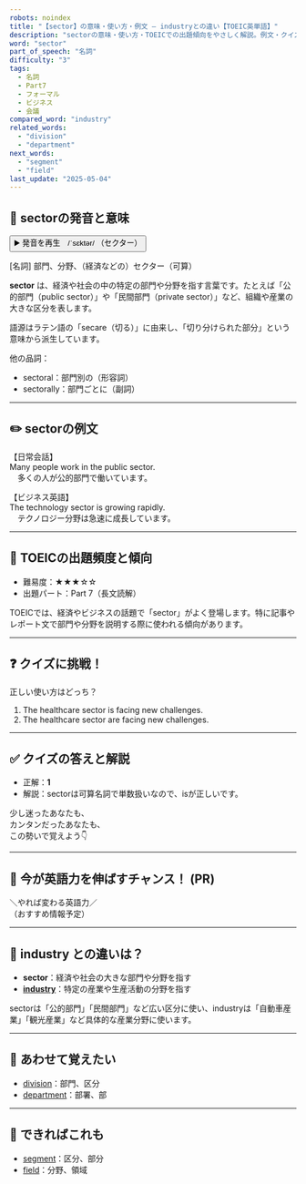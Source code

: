 ```yaml
---
robots: noindex
title: "【sector】の意味・使い方・例文 ― industryとの違い【TOEIC英単語】"
description: "sectorの意味・使い方・TOEICでの出題傾向をやさしく解説。例文・クイズ付きでindustryとの違いもわかりやすく学べます。"
word: "sector"
part_of_speech: "名詞"
difficulty: "3"
tags:
  - 名詞
  - Part7
  - フォーマル
  - ビジネス
  - 会議
compared_word: "industry"
related_words:
  - "division"
  - "department"
next_words:
  - "segment"
  - "field"
last_update: "2025-05-04"
---
```


## 🔰 sectorの発音と意味

<button class="play-audio" onclick="playTTS('sector')">
  <span class="play-audio-main">
    ▶️ 発音を再生　/ˈsɛktər/
  </span>
  <span class="play-audio-sub">
    （セクター）
  </span>
</button>

[名詞] 部門、分野、（経済などの）セクター（可算）

**sector** は、経済や社会の中の特定の部門や分野を指す言葉です。たとえば「公的部門（public sector）」や「民間部門（private sector）」など、組織や産業の大きな区分を表します。

語源はラテン語の「secare（切る）」に由来し、「切り分けられた部分」という意味から派生しています。

他の品詞：  
- sectoral：部門別の（形容詞）
- sectorally：部門ごとに（副詞）

---

## ✏️ sectorの例文

【日常会話】  
Many people work in the public sector.  
　多くの人が公的部門で働いています。

【ビジネス英語】  
The technology sector is growing rapidly.  
　テクノロジー分野は急速に成長しています。

---

## 🎯 TOEICの出題頻度と傾向

- 難易度：★★★☆☆
- 出題パート：Part 7（長文読解）

TOEICでは、経済やビジネスの話題で「sector」がよく登場します。特に記事やレポート文で部門や分野を説明する際に使われる傾向があります。

---

## ❓ クイズに挑戦！

正しい使い方はどっち？

1. The healthcare sector is facing new challenges.  
2. The healthcare sector are facing new challenges.

---

## ✅ クイズの答えと解説

- 正解：**1**
- 解説：sectorは可算名詞で単数扱いなので、isが正しいです。

少し迷ったあなたも、  
カンタンだったあなたも、  
この勢いで覚えよう👇️

---

## 🚀 今が英語力を伸ばすチャンス！ (PR)

<div class="info-center">
＼やれば変わる英語力／<br>  
（おすすめ情報予定）
</div>

---

## 🤔  industry との違いは？

- **sector**：経済や社会の大きな部門や分野を指す
- **[industry](/word/industry/)**：特定の産業や生産活動の分野を指す

sectorは「公的部門」「民間部門」など広い区分に使い、industryは「自動車産業」「観光産業」など具体的な産業分野に使います。

---

## 🧩 あわせて覚えたい

- [division](/word/division/)：部門、区分
- [department](/word/department/)：部署、部

---

## 📖 できればこれも

- [segment](/word/segment/)：区分、部分
- [field](/word/field/)：分野、領域

<!-- cvid: aid02_bid28 -->

